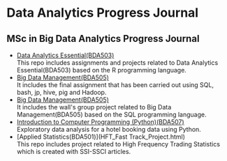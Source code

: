 # Data Analytics Progress Journal
## MSc in Big Data Analytics Progress Journal
- [Data Analytics Essential(BDA503)](https://pjournal.github.io/mef05-kadirbaverkerimoglu/)<br />
This repo includes assignments and projects related to Data Analytics Essential(BDA503) based on the R programming language.
- [Big Data Management(BDA505)](BigDataManagement_Final.html)<br />
It includes the final assignment that has been carried out using SQL, bash, jp, hive, pig and Hadoop.
- [Big Data Management(BDA505)](The-Wall_Project_Notebook.html)<br />
It includes the wall's group project related to Big Data Management(BDA505) based on the SQL programming language.
- [Introduction to Computer Programming (Python)(BDA507)](Hotel_Booking_Project.html)<br />
Exploratory data analysis for a hotel booking data using Python.
- [Applied Statistics(BDA501)](HFT_Fast Track_Project.html)<br />
This repo includes project related to High Frequency Trading Statistics which is created with SSI-SSCI articles.
